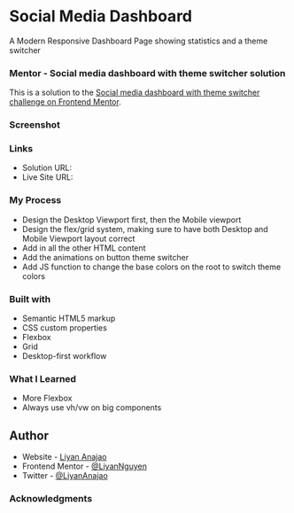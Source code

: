 # Social Media Dashboard
A Modern Responsive Dashboard Page showing statistics and a theme switcher 

### Mentor - Social media dashboard with theme switcher solution
This is a solution to the [Social media dashboard with theme switcher challenge on Frontend Mentor](https://www.frontendmentor.io/challenges/social-media-dashboard-with-theme-switcher-6oY8ozp_H).

### Screenshot

### Links
- Solution URL: 
- Live Site URL: 

### My Process
- Design the Desktop Viewport first, then the Mobile viewport
- Design the flex/grid system, making sure to have both Desktop and Mobile Viewport layout correct
- Add in all the other HTML content
- Add the animations on button theme switcher
- Add JS function to change the base colors on the root to switch theme colors

### Built with
- Semantic HTML5 markup
- CSS custom properties
- Flexbox
- Grid
- Desktop-first workflow

### What I Learned
- More Flexbox
- Always use vh/vw on big components

## Author
- Website - [Liyan Anajao](https://liyannguyen.github.io/Portfolio)
- Frontend Mentor - [@LiyanNguyen](https://frontendmentor.io/profile/LiyanNguyen)
- Twitter - [@LiyanAnajao](https://twitter.com/LiyanAnajao)

### Acknowledgments
